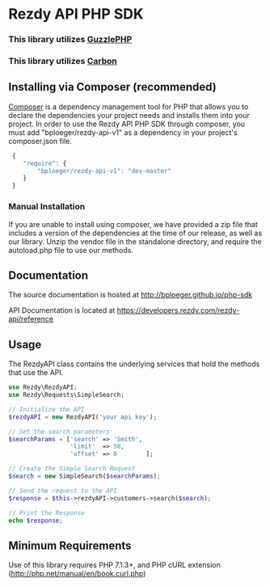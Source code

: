 # Rezdy API PHP SDK

### This library utilizes [GuzzlePHP](http://guzzle.readthedocs.org/)
### This library utilizes [Carbon](https://carbon.nesbot.com/)

## Installing via Composer (recommended)
[Composer](https://getcomposer.org/) is a dependency management tool for PHP that allows you to declare the dependencies your project needs and installs them into your project. In order to use the Rezdy API PHP SDK through composer, you must add "bploeger/rezdy-api-v1" as a dependency in your project's composer.json file.
```javascript
 {
    "require": {
        "bploeger/rezdy-api-v1": "dev-master"
    }
 }
```

### Manual Installation
If you are unable to install using composer, we have provided a zip file that includes a version of the dependencies at the time of our release, as well as our library. Unzip the vendor file in the standalone directory, and require the autoload.php file to use our methods.

## Documentation

The source documentation is hosted at http://bploeger.github.io/php-sdk

API Documentation is located at https://developers.rezdy.com/rezdy-api/reference

## Usage
The RezdyAPI class contains the underlying services that hold the methods that use the API.
```php
use Rezdy\RezdyAPI;
use Rezdy\Requests\SimpleSearch;

// Initialize the API
$rezdyAPI = new RezdyAPI('your api key');

// Set the search parameters
$searchParams =	['search' => 'Smith',
				 'limit'  => 50,
				 'offset' => 0        ];

// Create the Simple Search Request
$search = new SimpleSearch($searchParams);

// Send the request to the API
$response = $this->rezdyAPI->customers->search($search);

// Print the Response
echo $response;

```
## Minimum Requirements
Use of this library requires PHP 7.1.3+, and PHP cURL extension (http://php.net/manual/en/book.curl.php)